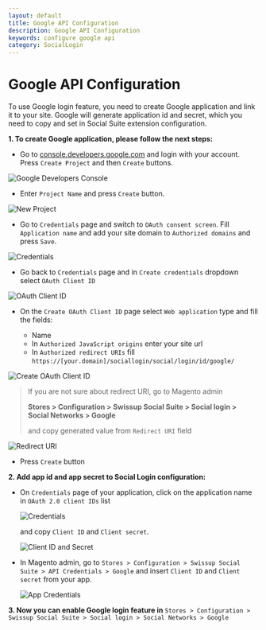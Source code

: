 ```yaml
---
layout: default
title: Google API Configuration
description: Google API Configuration
keywords: configure google api
category: SocialLogin
---
```


# Google API Configuration

To use Google login feature, you need to create Google application and link
it to your site. Google will generate application id and secret, which you
need to copy and set in Social Suite extension configuration.

**1. To create Google application, please follow the next steps:**

  - Go to [console.developers.google.com](https://console.developers.google.com/)
  and login with your account. Press `Create Project` and then `Create` buttons.

  ![Google Developers Console](/images/m2/sociallogin/api/google/step-1.png)

  - Enter `Project Name` and press `Create` button.

  ![New Project](/images/m2/sociallogin/api/google/step-2.png)

  - Go to `Credentials` page and switch to `OAuth consent screen`.
    Fill `Application name` and add your site domain to `Authorized domains` and press `Save`.

  ![Credentials](/images/m2/sociallogin/api/google/step-3.png)

  - Go back to `Credentials` page and in `Create credentials` dropdown select `OAuth Client ID`

  ![OAuth Client ID](/images/m2/sociallogin/api/google/step-4.png)

  - On the `Create OAuth Client ID` page select `Web application` type and fill the fields:

      - Name
      - In `Authorized JavaScript origins` enter your site url
      - In `Authorized redirect URIs` fill `https://[your.domain]/sociallogin/social/login/id/google/`

  ![Create OAuth Client ID](/images/m2/sociallogin/api/google/step-5.png)

  > If you are not sure about redirect URI, go to Magento admin
  >
  > **Stores > Configuration > Swissup Social Suite > Social login > Social Networks > Google**
  >
  > and copy generated value from `Redirect URI` field

  ![Redirect URI](/images/m2/sociallogin/api/google/step-6.png)

  - Press `Create` button

**2. Add app id and app secret to Social Login configuration:**

  - On `Credentials` page of your application, click on the application name
    in `OAuth 2.0 client IDs` list

    ![Credentials](/images/m2/sociallogin/api/google/step-7.png)

    and copy `Client ID` and `Client secret`.

    ![Client ID and Secret](/images/m2/sociallogin/api/google/step-8.png)

  - In Magento admin, go to
    `Stores > Configuration > Swissup Social Suite > API Credentials > Google`
    and insert `Client ID` and `Client secret` from your app.

    ![App Credentials](/images/m2/sociallogin/api/google/step-9.png)

**3. Now you can enable Google login feature in**
    `Stores > Configuration > Swissup Social Suite > Social login > Social Networks > Google`
